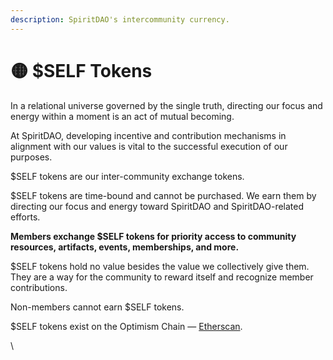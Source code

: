 ```yaml
---
description: SpiritDAO's intercommunity currency.
---
```


# 🟡 $SELF Tokens

In a relational universe governed by the single truth, directing our focus and energy within a moment is an act of mutual becoming.&#x20;

At SpiritDAO, developing incentive and contribution mechanisms in alignment with our values is vital to the successful execution of our purposes. &#x20;

$SELF tokens are our inter-community exchange tokens.

$SELF tokens are time-bound and cannot be purchased. We earn them by directing our focus and energy toward SpiritDAO and SpiritDAO-related efforts.&#x20;

**Members exchange $SELF tokens for priority access to community resources, artifacts, events, memberships, and more.**&#x20;

$SELF tokens hold no value besides the value we collectively give them. They are a way for the community to reward itself and recognize member contributions.

Non-members cannot earn $SELF tokens.

$SELF tokens exist on the Optimism Chain — [Etherscan](https://optimistic.etherscan.io/token/0xed034912584d0bcdefc396d27b641f4419cec865).

\
